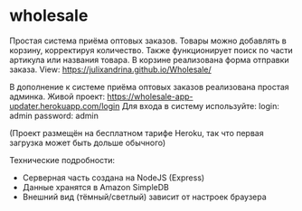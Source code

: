# wholesale
Простая система приёма оптовых заказов. Товары можно добавлять в корзину, корректируя количество. Также функционирует поиск по части артикула или названия товара. В корзине реализована форма отправки заказа.
View: https://julixandrina.github.io/Wholesale/

В дополнение к системе приёма оптовых заказов реализована простая админка.
Живой проект: https://wholesale-app-updater.herokuapp.com/login
Для входа в систему используйте:
login: admin
password: admin

(Проект размещён на бесплатном тарифе Heroku, так что первая загрузка может быть дольше обычного)

Технические подробности:
- Серверная часть создана на NodeJS (Express)
- Данные хранятся в Amazon SimpleDB
- Внешний вид (тёмный/светлый) зависит от настроек браузера
